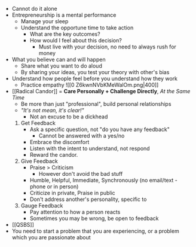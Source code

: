 - Cannot do it alone
- Entrepreneurship is a mental performance
	- Manage your sleep
	- Understand the opportune time to take action
		- What are the key outcomes?
		- How would I feel about this decision?
			- Must live with your decision, no need to always rush for money
- What you believe can and will happen
	- Share what you want to do aloud
	- By sharing your ideas, you test your theory with other's bias
- Understand how people feel before you understand how they work
	- Practice empathy
![[0 Z6kwnNVbKMeWalOm.png|400]]
- [[Radical Candor]] = **Care Personally + Challenge Directly**, *At the Same Time*
	- Be more than just "professional", build personal relationships
	- *"It's not mean, it's clear!"*
		- Not an excuse to be a dickhead
	1. Get Feedback
		- Ask a specific question, not "do you have any feedback"
			- Cannot be answered with a yes/no
		- Embrace the discomfort
		- Listen with the intent to understand, not respond
		- Reward the candor.
	2. Give Feedback
		- Praise > Criticism
			- However don't avoid the bad stuff
		- Humble, Helpful, Immediate, Synchronously (no email/text - phone or in person)
		- Criticize in private, Praise in public
		- Don't address another's personality, specific to
	3. Gauge Feedback
		- Pay attention to how a person reacts
		- Sometimes you may be wrong, be open to feedback
- [[QSBS]]
- You need to start a problem that you are experiencing, or a problem which you are passionate about